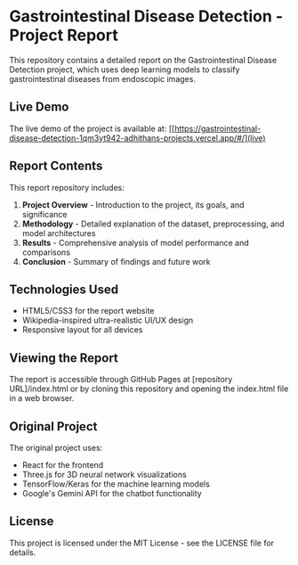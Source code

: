 # Gastrointestinal Disease Detection - Project Report

This repository contains a detailed report on the Gastrointestinal Disease Detection project, which uses deep learning models to classify gastrointestinal diseases from endoscopic images.

## Live Demo

The live demo of the project is available at: [[https://gastrointestinal-disease-detection-1qm3yt942-adhithans-projects.vercel.app/#/](live)

## Report Contents

This report repository includes:

1. **Project Overview** - Introduction to the project, its goals, and significance
2. **Methodology** - Detailed explanation of the dataset, preprocessing, and model architectures
3. **Results** - Comprehensive analysis of model performance and comparisons
4. **Conclusion** - Summary of findings and future work

## Technologies Used

- HTML5/CSS3 for the report website
- Wikipedia-inspired ultra-realistic UI/UX design
- Responsive layout for all devices

## Viewing the Report

The report is accessible through GitHub Pages at [repository URL]/index.html or by cloning this repository and opening the index.html file in a web browser.

## Original Project

The original project uses:
- React for the frontend
- Three.js for 3D neural network visualizations
- TensorFlow/Keras for the machine learning models
- Google's Gemini API for the chatbot functionality

## License

This project is licensed under the MIT License - see the LICENSE file for details.
